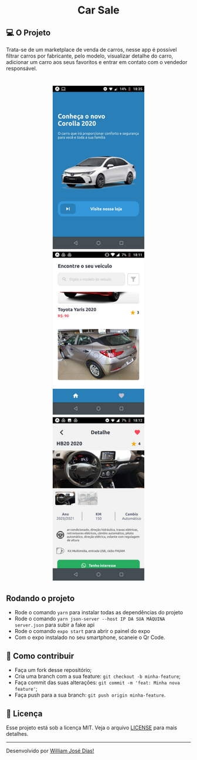 <h1 align="center">Car Sale</h1>

## 💻 O Projeto
Trata-se de um marketplace de venda de carros, nesse app é possível filtrar carros por fabricante, pelo modelo, visualizar detalhe do carro, adicionar um carro aos seus favoritos e entrar em contato com o vendedor responsável.

<h1 align="center" class="teste">
  <img src="./images/img1.jpeg" width="250"/>
  <img src="./images/img2.jpeg" width="250"/>
  <img src="./images/img3.jpeg" width="250"/>
</h1>

## Rodando o projeto
- Rode o comando `yarn` para instalar todas as dependências do projeto 
- Rode o comando `yarn json-server --host IP DA SUA MÁQUINA server.json` para subir a fake api
- Rode o comando `expo start` para abrir o painel do expo
- Com o expo instalado no seu smartphone, scaneie o Qr Code.

## 🤔 Como contribuir

- Faça um fork desse repositório;
- Cria uma branch com a sua feature: `git checkout -b minha-feature`;
- Faça commit das suas alterações: `git commit -m 'feat: Minha nova feature'`;
- Faça push para a sua branch: `git push origin minha-feature`.

## :memo: Licença

Esse projeto está sob a licença MIT. Veja o arquivo [LICENSE](license.md) para mais detalhes.

---

Desenvolvido por [William José Dias!](https://github.com/WilliamWJD)